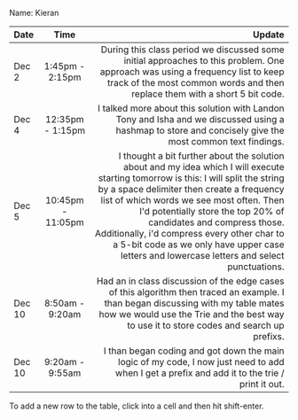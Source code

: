 Name: Kieran

| Date   |       Time        |                                                                                                                                                                                                                                                                                                                                                                                                                                          Update |
|:-------|:-----------------:|------------------------------------------------------------------------------------------------------------------------------------------------------------------------------------------------------------------------------------------------------------------------------------------------------------------------------------------------------------------------------------------------------------------------------------------------:|
| Dec 2  |  1:45pm - 2:15pm  |                                                                                                                                                                                                                                    During this class period we discussed some initial approaches to this problem. One approach was using a frequency list to keep track of the most common words and then replace them with a short 5 bit code. |
| Dec 4  | 12:35pm - 1:15pm  |                                                                                                                                                                                                                                                                                         I talked more about this solution with Landon Tony and Isha and we discussed using a hashmap to store and concisely give the most common text findings. |
| Dec 5  | 10:45pm - 11:05pm | I thought a bit further about the solution about and my idea which I will execute starting tomorrow is this: I will split the string by a space delimiter then create a frequency list of which words we see most often. Then I'd potentially store the top 20% of candidates and compress those. Additionally, i'd compress every other char to a 5-bit code as we only have upper case letters and lowercase letters and select punctuations. |
| Dec 10 |  8:50am - 9:20am  |                                                                                                                                                                                                                   Had an in class discussion of the edge cases of this algorithm then traced an example. I than began discussing with my table mates how we would use the Trie and the best way to use it to store codes and search up prefixs. |
| Dec 10 |  9:20am - 9:55am  |                                                                                                                                                                                                                                                                                                   I than began coding and got down the main logic of my code, I now just need to add when I get a prefix and add it to the trie / print it out. |


To add a new row to the table, click into a cell and then hit shift-enter.